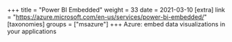 +++
title = "Power BI Embedded"
weight = 33
date = 2021-03-10
[extra]
link = "https://azure.microsoft.com/en-us/services/power-bi-embedded/"
[taxonomies]
groups = ["msazure"]
+++
Azure: embed data visualizations in your applications

